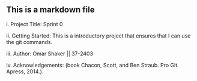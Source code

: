 ## This is a markdown file

i. Project Title: Sprint 0

ii. Getting Started: This is a introductory project that ensures that I can use the git commands.

iii. Author: Omar Shaker || 37-2403

iv. Acknowledgements: (book Chacon, Scott, and Ben Straub. Pro Git. Apress, 2014.).